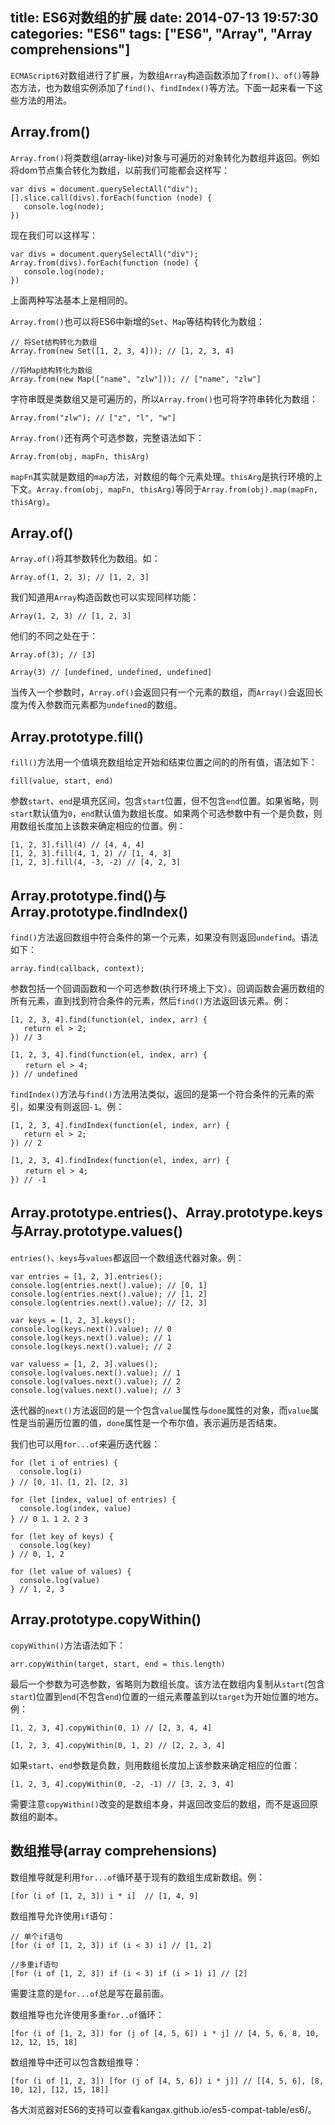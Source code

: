 title: ES6对数组的扩展
date: 2014-07-13 19:57:30
categories: "ES6"
tags: ["ES6", "Array", "Array comprehensions"]
---

`ECMAScript6`对数组进行了扩展，为数组`Array`构造函数添加了`from()`、`of()`等静态方法，也为数组实例添加了`find()`、`findIndex()`等方法。下面一起来看一下这些方法的用法。

## Array.from()

`Array.from()`将类数组(array-like)对象与可遍历的对象转化为数组并返回。例如将dom节点集合转化为数组，以前我们可能都会这样写：

```
var divs = document.querySelectAll("div");
[].slice.call(divs).forEach(function (node) {
   console.log(node);
})
```

<!--more-->

现在我们可以这样写：

```
var divs = document.querySelectAll("div");
Array.from(divs).forEach(function (node) {
   console.log(node);
})
```

上面两种写法基本上是相同的。

`Array.from()`也可以将ES6中新增的`Set`、`Map`等结构转化为数组：

```
// 将Set结构转化为数组
Array.from(new Set([1, 2, 3, 4])); // [1, 2, 3, 4]
```
```
//将Map结构转化为数组
Array.from(new Map(["name", "zlw"])); // ["name", "zlw"]
```

字符串既是类数组又是可遍历的，所以`Array.from()`也可将字符串转化为数组：

```
Array.from("zlw"); // ["z", "l", "w"]
```
`Array.from()`还有两个可选参数，完整语法如下：

```
Array.from(obj, mapFn, thisArg)
```

`mapFn`其实就是数组的`map`方法，对数组的每个元素处理。`thisArg`是执行环境的上下文。`Array.from(obj, mapFn, thisArg)`等同于`Array.from(obj).map(mapFn, thisArg)`。

## Array.of()

`Array.of()`将其参数转化为数组。如：

```
Array.of(1, 2, 3); // [1, 2, 3]
```

我们知道用`Array`构造函数也可以实现同样功能：

```
Array(1, 2, 3) // [1, 2, 3]
```

他们的不同之处在于：

```
Array.of(3); // [3]

Array(3) // [undefined, undefined, undefined]
```

当传入一个参数时，`Array.of()`会返回只有一个元素的数组，而`Array()`会返回长度为传入参数而元素都为`undefined`的数组。

## Array.prototype.fill()

`fill()`方法用一个值填充数组给定开始和结束位置之间的的所有值，语法如下：

```
fill(value, start, end)
```

参数`start`、`end`是填充区间，包含`start`位置，但不包含`end`位置。如果省略，则`start`默认值为`0`，`end`默认值为数组长度。如果两个可选参数中有一个是负数，则用数组长度加上该数来确定相应的位置。例：

```
[1, 2, 3].fill(4) // [4, 4, 4]
[1, 2, 3].fill(4, 1, 2) // [1, 4, 3]
[1, 2, 3].fill(4, -3, -2) // [4, 2, 3]
```

## Array.prototype.find()与Array.prototype.findIndex()

`find()`方法返回数组中符合条件的第一个元素，如果没有则返回`undefind`。语法如下：

```
array.find(callback, context);
```

参数包括一个回调函数和一个可选参数(执行环境上下文）。回调函数会遍历数组的所有元素，直到找到符合条件的元素，然后`find()`方法返回该元素。例：

```
[1, 2, 3, 4].find(function(el, index, arr) {
   return el > 2;
}) // 3

[1, 2, 3, 4].find(function(el, index, arr) {
　　return el > 4;
}) // undefined
```

`findIndex()`方法与`find()`方法用法类似，返回的是第一个符合条件的元素的索引，如果没有则返回`-1`。例：

```
[1, 2, 3, 4].findIndex(function(el, index, arr) {
   return el > 2;
}) // 2

[1, 2, 3, 4].findIndex(function(el, index, arr) {
　　return el > 4;
}) // -1
```

## Array.prototype.entries()、Array.prototype.keys与Array.prototype.values()

`entries()`、`keys`与`values`都返回一个数组迭代器对象。例：

```
var entries = [1, 2, 3].entries();
console.log(entries.next().value); // [0, 1]
console.log(entries.next().value); // [1, 2]
console.log(entries.next().value); // [2, 3]

var keys = [1, 2, 3].keys();
console.log(keys.next().value); // 0
console.log(keys.next().value); // 1
console.log(keys.next().value); // 2

var valuess = [1, 2, 3].values();
console.log(values.next().value); // 1
console.log(values.next().value); // 2
console.log(values.next().value); // 3
```

迭代器的`next()`方法返回的是一个包含`value`属性与`done`属性的对象，而`value`属性是当前遍历位置的值，`done`属性是一个布尔值，表示遍历是否结束。

我们也可以用`for...of`来遍历迭代器：

```
for (let i of entries) {
  console.log(i)
} // [0, 1]、[1, 2]、[2, 3]

for (let [index, value] of entries) {
  console.log(index, value)
} // 0 1、1 2、2 3

for (let key of keys) {
  console.log(key)
} // 0, 1, 2

for (let value of values) {
  console.log(value)
} // 1, 2, 3
```

## Array.prototype.copyWithin()

`copyWithin()`方法语法如下：

```
arr.copyWithin(target, start, end = this.length)
```
最后一个参数为可选参数，省略则为数组长度。该方法在数组内复制从`start`(包含`start`)位置到`end`(不包含`end`)位置的一组元素覆盖到以`target`为开始位置的地方。例：

```
[1, 2, 3, 4].copyWithin(0, 1) // [2, 3, 4, 4]

[1, 2, 3, 4].copyWithin(0, 1, 2) // [2, 2, 3, 4]
```

如果`start`、`end`参数是负数，则用数组长度加上该参数来确定相应的位置：

```
[1, 2, 3, 4].copyWithin(0, -2, -1) // [3, 2, 3, 4]
```

需要注意`copyWithin()`改变的是数组本身，并返回改变后的数组，而不是返回原数组的副本。

## 数组推导(array comprehensions)

数组推导就是利用`for...of`循环基于现有的数组生成新数组。例：

```
[for (i of [1, 2, 3]) i * i]  // [1, 4, 9]
```

数组推导允许使用`if`语句：

```
// 单个if语句
[for (i of [1, 2, 3]) if (i < 3) i] // [1, 2]

//多重if语句
[for (i of [1, 2, 3]) if (i < 3) if (i > 1) i] // [2]
```

需要注意的是`for...of`总是写在最前面。

数组推导也允许使用多重`for..of`循环：

```
[for (i of [1, 2, 3]) for (j of [4, 5, 6]) i * j] // [4, 5, 6, 8, 10, 12, 12, 15, 18]
```

数组推导中还可以包含数组推导：

```
[for (i of [1, 2, 3]) [for (j of [4, 5, 6]) i * j]] // [[4, 5, 6], [8, 10, 12], [12, 15, 18]]
```

各大浏览器对ES6的支持可以查看kangax.github.io/es5-compat-table/es6/。